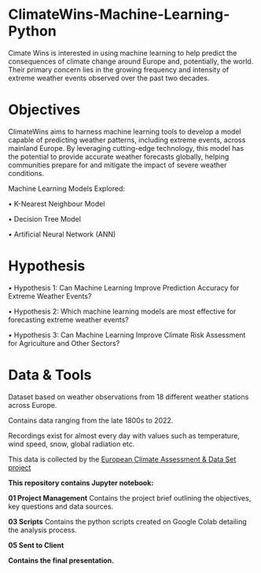 <h1>ClimateWins-Machine-Learning-Python</h1>

Cimate Wins is interested in using machine learning to help predict the consequences of climate change around Europe and, potentially, the world.
Their primary concern lies in the growing frequency and intensity of extreme weather events observed over the past two decades.

<h1>Objectives</h1>
ClimateWins aims to harness machine learning tools to develop a model capable of predicting weather patterns, including extreme events, across mainland Europe. By leveraging cutting-edge technology, this model has the potential to provide accurate weather forecasts globally, helping communities prepare for and mitigate the impact of severe weather conditions.

Machine Learning Models Explored:

• K-Nearest Neighbour Model

• Decision Tree Model  

• Artificial Neural Network (ANN) 



<h1>Hypothesis</h1>

• Hypothesis 1: Can Machine Learning Improve Prediction Accuracy for Extreme Weather Events?


• Hypothesis 2: Which machine learning models are most effective for forecasting extreme weather events?


• Hypothesis 3: Can Machine Learning Improve Climate Risk Assessment for Agriculture and Other Sectors?


<h1>Data & Tools</h1>

Dataset based on weather observations from 18 different weather stations across Europe.

Contains data ranging from the late 1800s to 2022.

Recordings exist for almost every day with values such as temperature, wind speed, snow, global radiation etc.

This data is collected by the <a href="https://www.ecad.eu/">European Climate Assessment & Data Set project</a>


<b>This repository contains Jupyter notebook: </b>

<b>01 Project Management</b>
Contains the project brief outlining the objectives, key questions and data sources.

<b>03 Scripts</b>
Contains the python scripts created on Google Colab detailing the analysis process.

<b>05 Sent to Client</b>

<b>Contains the final presentation.</b>








